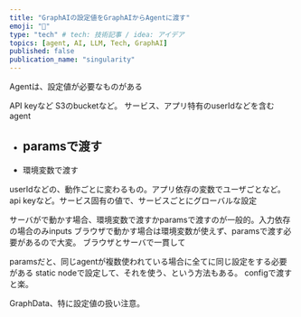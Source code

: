 ```yaml
---
title: "GraphAIの設定値をGraphAIからAgentに渡す"
emoji: "🤖"
type: "tech" # tech: 技術記事 / idea: アイデア
topics: [agent, AI, LLM, Tech, GraphAI]
published: false
publication_name: "singularity"
---
```


Agentは、設定値が必要なものがある

API keyなど
S3のbucketなど。
サービス、アプリ特有のuserIdなどを含むagent


- paramsで渡す
  - 
- 環境変数で渡す


userIdなどの、動作ごとに変わるもの。アプリ依存の変数でユーザごとなど。
api keyなど。サービス固有の値で、サービスごとにグローバルな設定

サーバがで動かす場合、環境変数で渡すかparamsで渡すのが一般的。入力依存の場合のみinputs
ブラウザで動かす場合は環境変数が使えず、paramsで渡す必要があるので大変。
ブラウザとサーバで一貫して

paramsだと、同じagentが複数使われている場合に全てに同じ設定をする必要がある
static nodeで設定して、それを使う、という方法もある。
configで渡すと楽。


GraphData、特に設定値の扱い注意。

